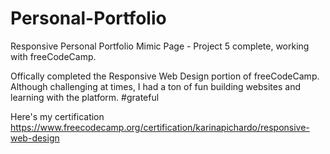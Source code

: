 # Personal-Portfolio
Responsive Personal Portfolio Mimic Page - Project 5 complete, working with freeCodeCamp.

Offically completed the Responsive Web Design portion of freeCodeCamp.
Although challenging at times, I had a ton of fun building websites and learning with the platform. 
#grateful 

Here's my certification 
https://www.freecodecamp.org/certification/karinapichardo/responsive-web-design
